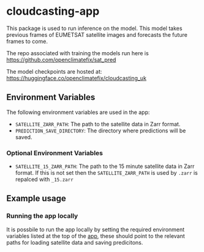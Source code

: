 # cloudcasting-app

This package is used to run inference on the model. This model takes previous frames of EUMETSAT 
satellite images and forecasts the future frames to come.

The repo associated with training the models run here is https://github.com/openclimatefix/sat_pred

The model checkpoints are hosted at:
https://huggingface.co/openclimatefix/cloudcasting_uk

## Environment Variables

The following environment variables are used in the app:

- `SATELLITE_ZARR_PATH`: The path to the satellite data in Zarr format.
- `PREDICTION_SAVE_DIRECTORY`: The directory where predictions will be saved. 

### Optional Environment Variables

- `SATELLITE_15_ZARR_PATH`: The path to the 15 minute satellite data in Zarr format. If 
this is not set then the `SATELLITE_ZARR_PATH` is used by `.zarr` is repalced with `_15.zarr`

## Example usage

### Running the app locally

It is possbile to run the app locally by setting the required environment variables listed at the
top of the [app](src/cloudcasting_app/app.py), these should point to the relevant paths for loading
satellite data and saving predicitons.
